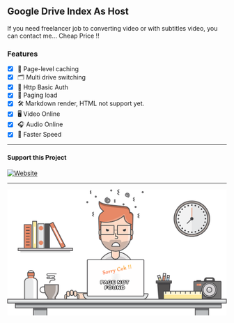 ## Google Drive Index As Host

If you need freelancer job to converting video or with subtitles video, you can contact me... Cheap Price !!

### Features

- [x] 👑 Page-level caching
- [x] 🗂 Multi drive switching
- [x] 🔐 Http Basic Auth
- [x] 🎯 Paging load
- [x] 🛠 Markdown render, HTML not support yet.
- [x] 🖥 Video Online
- [x] 🎧 Audio Online
- [x] 🚀 Faster Speed

---

#### Support this Project

[![Website](https://www.buymeacoffee.com/assets/img/custom_images/purple_img.png)](https://www.buymeacoffee.com/candro)

***

![Developer Digital](https://github.com/kiprox/Candro-Drive-Index/blob/gh-pages/assets/images/candro-maintenis.png)
